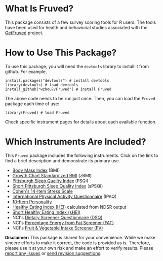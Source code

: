 # What Is Fruved?

This package consists of a few survey scoring tools for R users. The tools have been used for health and behaviorial studies associated with the [GetFruved](http://fruved.com/) project. 

# How to Use This Package?

To use this package, you will need the `devtools` library to install it from github. 
For example, 

```
install.packages("devtools") # install devtools
library(devtools) # load devtools
install_github("wzhou7/Fruved") # install Fruved
```

The above code needs to be run just once.
Then, you can load the `Fruved` package each time of use:

```
library(Fruved) # load Fruved
```

Check specific instrument pages for details about each available function.

# Which Instruments Are Included?

This `Fruved` package includes the following instruments. 
Click on the link to find a brief description and demonstrate its primary use.
* [Body Mass Index](docs/BMI.md) (BMI)
* [Growth Chart Standardized BMI](docs/zBMI.md) (zBMI)
* [Pittsburgh Sleep Quality Index](docs/PSQI.md) (PSQI)
* [Short Pittsburgh Sleep Quality Index](docs/sPSQI.md) (sPSQI)
* [Cohen's 14-Item Stress Scale](docs/Stress14.md)
* [International Physical Activity Questionnaire](docs/IPAQ.md) (IPAQ)
* [10-Item Personality](docs/Personality.md)
* [Healthy Eating Index (HEI)](docs/HEI.md) calculated from NDSR output
* [Short Healthy Eating Index (sHEI)](docs/sHEI.md) 
* NCI's [Dietary Screener Questionnaire (DSQ)](docs/DSQ.md)
* NCI's [Percentage Energy from Fat Screener (FAT)](docs/FAT.md)
* NCI's [Fruit & Vegetable Intake Screener (FV)](docs/FV.md)

**Disclaimer:** This package is shared for your convenience. 
While we make sincere efforts to make it correct, the code is provided as is. 
Therefore, please use it at your own risk and make an effort to verify results. 
Please [report any issues](https://github.com/wzhou7/Fruved/issues) or [send revision suggestions](https://github.com/wzhou7/Fruved/pulls).
